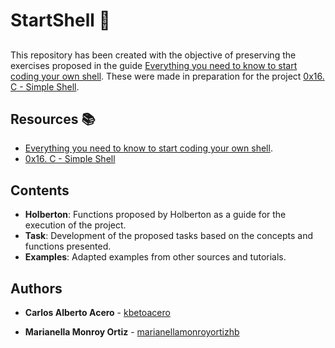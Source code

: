 # StartShell :shell:
## 
This repository has been created with the objective of preserving the exercises proposed in the guide [Everything you need to know to start coding your own shell](https://intranet.hbtn.io/concepts/64). These were made in preparation for the project [0x16. C - Simple Shell](https://intranet.hbtn.io/projects/235).

## Resources :books:

* [Everything you need to know to start coding your own shell](https://intranet.hbtn.io/concepts/64).
* [0x16. C - Simple Shell](https://intranet.hbtn.io/projects/235)

## Contents
* **Holberton**: Functions proposed by Holberton as a guide for the execution of the project.
* **Task**: Development of the proposed tasks based on the concepts and functions presented.
* **Examples**: Adapted examples from other sources and tutorials.

## Authors
* **Carlos Alberto Acero** - [kbetoacero](https://github.com/kbetoacero)

* **Marianella Monroy Ortiz** - [marianellamonroyortizhb](https://github.com/marianellamonroyortizhb)
